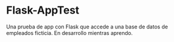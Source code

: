 # Flask-AppTest
 Una prueba de app con Flask que accede a una base de datos de empleados ficticia. En desarrollo mientras aprendo.